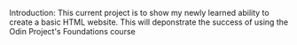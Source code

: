 Introduction:
This current project is to show my newly learned ability to create a basic HTML website. This will deponstrate the success of using the Odin Project's Foundations course
